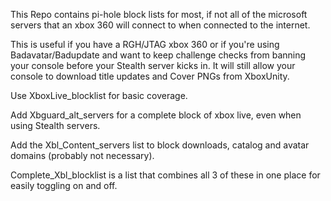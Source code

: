 This Repo contains pi-hole block lists for most, if not all of the microsoft servers that an xbox 360 will connect to when connected to the internet.

This is useful if you have a RGH/JTAG xbox 360 or if you're using Badavatar/Badupdate and want to keep challenge checks from banning your console before your Stealth server kicks in. It will still allow your console to download title updates and Cover PNGs from XboxUnity.

Use XboxLive_blocklist for basic coverage.

Add Xbguard_alt_servers for a complete block of xbox live, even when using Stealth servers.

Add the Xbl_Content_servers list to block downloads, catalog and avatar domains (probably not necessary).

Complete_Xbl_blocklist is a list that combines all 3 of these in one place for easily toggling on and off.

